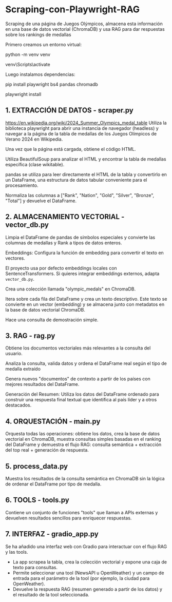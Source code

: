 # Scraping-con-Playwright-RAG
Scraping de una página de Juegos Olýmpicos, almacena esta información en una base de datos vectorial (ChromaDB) y usa RAG para dar respuestas sobre los rankings de medallas

Primero creamos un entorno virtual:

  python -m venv venv

  venv\Scripts\activate

Luego instalamos dependencias:

  pip install playwright bs4 pandas chromadb

  playwright install


## 1. EXTRACCIÓN DE DATOS - scraper.py
https://en.wikipedia.org/wiki/2024_Summer_Olympics_medal_table
Utiliza la biblioteca playwright para abrir una instancia de navegador (headless) y navegar a la página de la tabla de medallas de los Juegos Olímpicos de Verano 2024 en Wikipedia.

Una vez que la página está cargada, obtiene el código HTML.

Utiliza BeautifulSoup para analizar el HTML y encontrar la tabla de medallas específica (clase wikitable).

pandas se utiliza para leer directamente el HTML de la tabla y convertirlo en un DataFrame, una estructura de datos tabular conveniente para el procesamiento.

Normaliza las columnas a ["Rank", "Nation", "Gold", "Silver", "Bronze", "Total"] y devuelve el DataFrame.

## 2. ALMACENAMIENTO VECTORIAL - vector_db.py
Limpia el DataFrame de pandas de símbolos especiales y convierte las columnas de medallas y Rank a tipos de datos enteros.

Embeddings: Configura la función de embedding para convertir el texto en vectores.

El proyecto usa por defecto embeddings locales con SentenceTransformers. Si quieres integrar embeddings externos, adapta `vector_db.py`.

Crea una colección llamada "olympic_medals" en ChromaDB.

Itera sobre cada fila del DataFrame y crea un texto descriptivo. Este texto se convierte en un vector (embedding) y se almacena junto con metadatos en la base de datos vectorial ChromaDB.

Hace una consulta de demostración simple.
## 3. RAG - rag.py
Obtiene los documentos vectoriales más relevantes a la consulta del usuario.

Analiza la consulta, valida datos y ordena el DataFrame real según el tipo de medalla extraído

Genera nuevos "documentos" de contexto a partir de los países con mejores resultados del DataFrame.

Generación del Resumen: Utiliza los datos del DataFrame ordenado para construir una respuesta final textual que identifica al país líder y a otros destacados.
## 4. ORQUESTACIÓN - main.py
Orquesta todas las operaciones: obtiene los datos, crea la base de datos vectorial en ChromaDB, muestra consultas simples basadas en el ranking del DataFrame y demuestra el flujo RAG: consulta semántica + extracción del top real + generación de respuesta.

## 5. process_data.py
Muestra los resultados de la consulta semántica en ChromaDB sin la lógica de ordenar el DataFrame por tipo de medalla.

## 6. TOOLS - tools.py
Contiene un conjunto de funciones "tools" que llaman a APIs externas y devuelven resultados sencillos para enriquecer respuestas.

## 7. INTERFAZ - gradio_app.py
Se ha añadido una interfaz web con Gradio para interactuar con el flujo RAG y las tools.

- La app scrapea la tabla, crea la colección vectorial y expone una caja de texto para consultas.
- Permite seleccionar una tool (NewsAPI u OpenWeather) y un campo de entrada para el parámetro de la tool (por ejemplo, la ciudad para OpenWeather).
- Devuelve la respuesta RAG (resumen generado a partir de los datos) y el resultado de la tool seleccionada.
